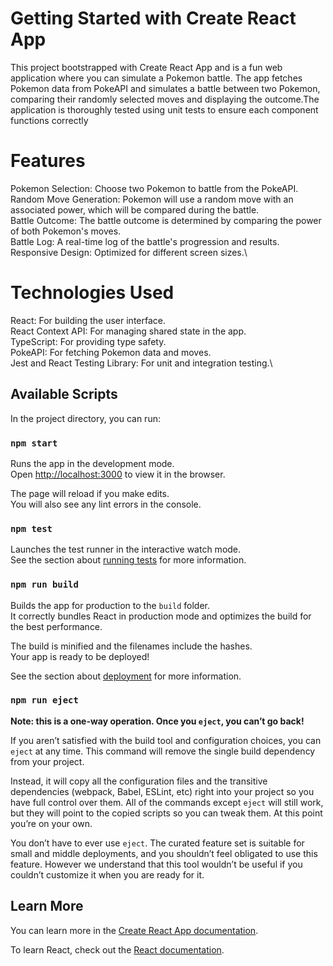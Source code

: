 # Getting Started with Create React App

This project bootstrapped with Create React App and is a fun web application where you can simulate a Pokemon battle. The app fetches Pokemon data from PokeAPI and simulates a battle between two Pokemon, comparing their randomly selected moves and displaying the outcome.The application is thoroughly tested using unit tests to ensure each component functions correctly

# Features

Pokemon Selection: Choose two Pokemon to battle from the PokeAPI.\
Random Move Generation: Pokemon will use a random move with an associated power, which will be compared during the battle.\
Battle Outcome: The battle outcome is determined by comparing the power of both Pokemon's moves.\
Battle Log: A real-time log of the battle's progression and results.\
Responsive Design: Optimized for different screen sizes.\

# Technologies Used

React: For building the user interface.\
React Context API: For managing shared state in the app.\
TypeScript: For providing type safety.\
PokeAPI: For fetching Pokemon data and moves.\
Jest and React Testing Library: For unit and integration testing.\

## Available Scripts

In the project directory, you can run:

### `npm start`

Runs the app in the development mode.\
Open [http://localhost:3000](http://localhost:3000) to view it in the browser.

The page will reload if you make edits.\
You will also see any lint errors in the console.

### `npm test`

Launches the test runner in the interactive watch mode.\
See the section about [running tests](https://facebook.github.io/create-react-app/docs/running-tests) for more information.

### `npm run build`

Builds the app for production to the `build` folder.\
It correctly bundles React in production mode and optimizes the build for the best performance.

The build is minified and the filenames include the hashes.\
Your app is ready to be deployed!

See the section about [deployment](https://facebook.github.io/create-react-app/docs/deployment) for more information.

### `npm run eject`

**Note: this is a one-way operation. Once you `eject`, you can’t go back!**

If you aren’t satisfied with the build tool and configuration choices, you can `eject` at any time. This command will remove the single build dependency from your project.

Instead, it will copy all the configuration files and the transitive dependencies (webpack, Babel, ESLint, etc) right into your project so you have full control over them. All of the commands except `eject` will still work, but they will point to the copied scripts so you can tweak them. At this point you’re on your own.

You don’t have to ever use `eject`. The curated feature set is suitable for small and middle deployments, and you shouldn’t feel obligated to use this feature. However we understand that this tool wouldn’t be useful if you couldn’t customize it when you are ready for it.

## Learn More

You can learn more in the [Create React App documentation](https://facebook.github.io/create-react-app/docs/getting-started).

To learn React, check out the [React documentation](https://reactjs.org/).
